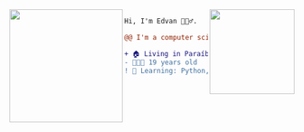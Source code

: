 <img align="right" height="150" src="https://media.giphy.com/media/kYDFO3rkOHrkQ/giphy.gif"/>
<img align="left" height="200" src="https://media.giphy.com/media/cFdHXXm5GhJsc/giphy.gif"/>

```diff
Hi, I'm Edvan 🧘🏽‍♂️.

@@ I'm a computer science studant at UFCG @@

+ 🏠 Living in Paraíba, Brazil 
- 👨🏽‍💻 19 years old
! 📖 Learning: Python, HTML, CSS, JS
```
